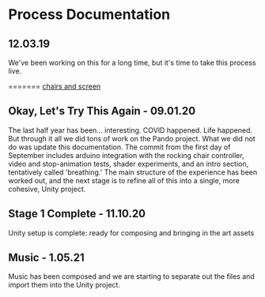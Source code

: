 # Process Documentation

## 12.03.19
We've been working on this for a long time, but it's time to take this process live.
 
=======
[chairs and screen](images/chairsAndScreen.jpg "Chairs and Screen")

## Okay, Let's Try This Again - 09.01.20
The last half year has been... interesting. COVID happened. Life happened. But through it all we did tons of work on the Pando project. 
What we did not do was update this documentation. 
The commit from the first day of September includes arduino integration with the rocking chair controller, video and stop-animation tests, shader experiments, and an intro section, tentatively called 'breathing.'
The main structure of the experience has been worked out, and the next stage is to refine all of this into a single, more cohesive, Unity project.

## Stage 1 Complete - 11.10.20
Unity setup is complete: ready for composing and bringing in the art assets

## Music - 1.05.21
Music has been composed and we are starting to separate out the files and import 
them into the Unity project. 
